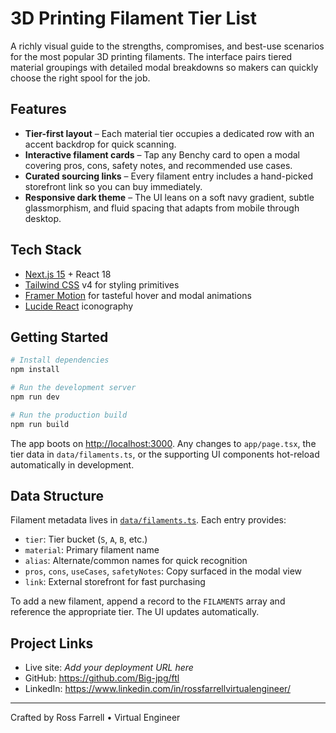 # 3D Printing Filament Tier List

A richly visual guide to the strengths, compromises, and best-use scenarios for the most popular 3D printing filaments. The interface pairs tiered material groupings with detailed modal breakdowns so makers can quickly choose the right spool for the job.

## Features
- **Tier-first layout** – Each material tier occupies a dedicated row with an accent backdrop for quick scanning.
- **Interactive filament cards** – Tap any Benchy card to open a modal covering pros, cons, safety notes, and recommended use cases.
- **Curated sourcing links** – Every filament entry includes a hand-picked storefront link so you can buy immediately.
- **Responsive dark theme** – The UI leans on a soft navy gradient, subtle glassmorphism, and fluid spacing that adapts from mobile through desktop.

## Tech Stack
- [Next.js 15](https://nextjs.org/) + React 18
- [Tailwind CSS](https://tailwindcss.com/) v4 for styling primitives
- [Framer Motion](https://www.framer.com/motion/) for tasteful hover and modal animations
- [Lucide React](https://lucide.dev/) iconography

## Getting Started
```bash
# Install dependencies
npm install

# Run the development server
npm run dev

# Run the production build
npm run build
```

The app boots on [http://localhost:3000](http://localhost:3000). Any changes to `app/page.tsx`, the tier data in `data/filaments.ts`, or the supporting UI components hot-reload automatically in development.

## Data Structure
Filament metadata lives in [`data/filaments.ts`](./data/filaments.ts). Each entry provides:
- `tier`: Tier bucket (`S`, `A`, `B`, etc.)
- `material`: Primary filament name
- `alias`: Alternate/common names for quick recognition
- `pros`, `cons`, `useCases`, `safetyNotes`: Copy surfaced in the modal view
- `link`: External storefront for fast purchasing

To add a new filament, append a record to the `FILAMENTS` array and reference the appropriate tier. The UI updates automatically.

## Project Links
- Live site: _Add your deployment URL here_
- GitHub: https://github.com/Big-jpg/ftl
- LinkedIn: https://www.linkedin.com/in/rossfarrellvirtualengineer/

---

Crafted by Ross Farrell • Virtual Engineer
